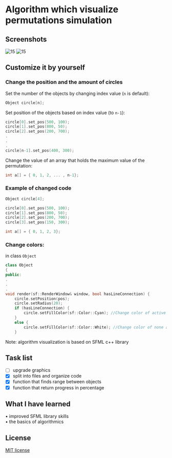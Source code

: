 # Algorithm which visualize permutations simulation
## Screenshots
![15](https://user-images.githubusercontent.com/123249470/231189581-51d0d722-ac05-4046-ba7f-db6fef748286.gif)
![15](https://user-images.githubusercontent.com/123249470/231208904-8a680d4d-275e-4217-9d9d-5b35cd1ee8fa.gif)
## Customize it by yourself

### Change the position and the amount of circles
  Set the number of the objects by changing index value (```n``` is default):
```c++
Object circle[n];
```
Set position of the objects based on index value (to ```n-1```):
```c++
circle[0].set_pos(500, 100);
circle[1].set_pos(800, 50);
circle[2].set_pos(200, 700); 
.
.
.
circle[n-1].set_pos(400, 300); 
 ```
Change the value of an array that holds the maximum value of the permutation:
 ```c++
int a[] = { 0, 1, 2, ... , n-1};
 ```
### Example of changed code
 ```c++
Object circle[4];

circle[0].set_pos(500, 100);
circle[1].set_pos(800, 50);
circle[2].set_pos(200, 700);
circle[3].set_pos(150, 300);

int a[] = { 0, 1, 2, 3};
 ```
 ### Change colors:
 in class ```Object```
  ```c++
  class Object
{
public:
.
.
.
  void render(sf::RenderWindow& window, bool hasLineConnection) {
      circle.setPosition(pos);
      circle.setRadius(20);
      if (hasLineConnection) {
          circle.setFillColor(sf::Color::Cyan); //Change color of active circles(connected to line)
      }
      else {
          circle.setFillColor(sf::Color::White); //Change color of none active circles
      }
 ```
Note: algorithm visualization is based on SFML c++ library
## Task list
- [ ] upgrade graphics<br>
- [x] split into files and organize code<br>
- [x]	function that finds range between objects<br>
- [x] function that return progress in percentage<br>

## What I have learned
•	improved SFML library skills<br>
•	the basics of algorithmics

## License 
[MIT license](LICENSE.md)

